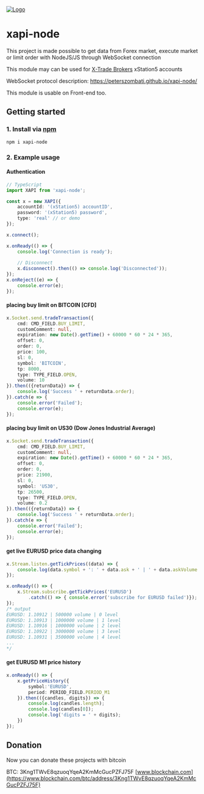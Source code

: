 [![Logo](https://github.com/peterszombati/xapi-node/raw/master/docs/xtb-logo.png)](https://www.xtb.com/en)

# xapi-node

This project is made possible to get data from Forex market, execute market or limit order with NodeJS/JS through WebSocket connection

This module may can be used for [X-Trade Brokers](https://www.xtb.com/en) xStation5 accounts

WebSocket protocol description: https://peterszombati.github.io/xapi-node/

This module is usable on Front-end too.

## Getting started

### 1. Install via [npm](https://www.npmjs.com/package/xapi-node)

```
npm i xapi-node
```

### 2. Example usage
#### Authentication
```ts
// TypeScript
import XAPI from 'xapi-node';

const x = new XAPI({
    accountId: '(xStation5) accountID',
    password: '(xStation5) password',
    type: 'real' // or demo
});

x.connect();

x.onReady(() => {
    console.log('Connection is ready');
    
    // Disconnect
    x.disconnect().then(() => console.log('Disconnected'));
});
x.onReject((e) => {
    console.error(e);
});
```

#### placing buy limit on BITCOIN [CFD]
```ts
x.Socket.send.tradeTransaction({
    cmd: CMD_FIELD.BUY_LIMIT,
    customComment: null,
    expiration: new Date().getTime() + 60000 * 60 * 24 * 365,
    offset: 0,
    order: 0,
    price: 100,
    sl: 0,
    symbol: 'BITCOIN',
    tp: 8000,
    type: TYPE_FIELD.OPEN,
    volume: 10
}).then(({returnData}) => {
    console.log('Success ' + returnData.order);
}).catch(e => {
    console.error('Failed');
    console.error(e);
});
```

#### placing buy limit on US30 (Dow Jones Industrial Average)
```ts
x.Socket.send.tradeTransaction({
    cmd: CMD_FIELD.BUY_LIMIT,
    customComment: null,
    expiration: new Date().getTime() + 60000 * 60 * 24 * 365,
    offset: 0,
    order: 0,
    price: 21900,
    sl: 0,
    symbol: 'US30',
    tp: 26500,
    type: TYPE_FIELD.OPEN,
    volume: 0.2
}).then(({returnData}) => {
    console.log('Success ' + returnData.order);
}).catch(e => {
    console.error('Failed');
    console.error(e);
});
```

#### get live EURUSD price data changing
```ts
x.Stream.listen.getTickPrices((data) => {
    console.log(data.symbol + ': ' + data.ask + ' | ' + data.askVolume + ' volume | ' + data.level + ' level' );
});

x.onReady(() => {
    x.Stream.subscribe.getTickPrices('EURUSD')
        .catch(() => { console.error('subscribe for EURUSD failed')});
});
/* output
EURUSD: 1.10912 | 500000 volume | 0 level
EURUSD: 1.10913 | 1000000 volume | 1 level
EURUSD: 1.10916 | 1000000 volume | 2 level
EURUSD: 1.10922 | 3000000 volume | 3 level
EURUSD: 1.10931 | 3500000 volume | 4 level
...
*/
```
#### get EURUSD M1 price history
```ts
x.onReady(() => {
    x.getPriceHistory({
        symbol:'EURUSD',
        period: PERIOD_FIELD.PERIOD_M1
    }).then(({candles, digits}) => {
        console.log(candles.length);
        console.log(candles[0]);
        console.log('digits = ' + digits);
    })
});
```

## Donation
Now you can donate these projects with bitcoin

BTC: 3Kng1TWvE8qzuoqYqeA2KmMcGucPZFJ75F [www.blockchain.com](https://www.blockchain.com/btc/address/3Kng1TWvE8qzuoqYqeA2KmMcGucPZFJ75F)
